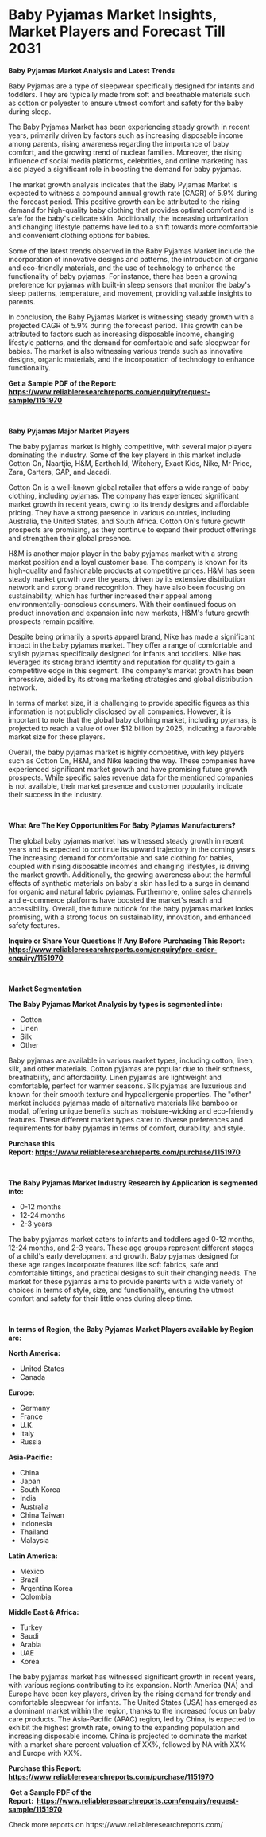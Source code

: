 <p><h1>Baby Pyjamas Market Insights, Market Players and Forecast Till 2031</h1></p><p><strong>Baby Pyjamas Market Analysis and Latest Trends</strong></p>
<p><p>Baby Pyjamas are a type of sleepwear specifically designed for infants and toddlers. They are typically made from soft and breathable materials such as cotton or polyester to ensure utmost comfort and safety for the baby during sleep.</p><p>The Baby Pyjamas Market has been experiencing steady growth in recent years, primarily driven by factors such as increasing disposable income among parents, rising awareness regarding the importance of baby comfort, and the growing trend of nuclear families. Moreover, the rising influence of social media platforms, celebrities, and online marketing has also played a significant role in boosting the demand for baby pyjamas.</p><p>The market growth analysis indicates that the Baby Pyjamas Market is expected to witness a compound annual growth rate (CAGR) of 5.9% during the forecast period. This positive growth can be attributed to the rising demand for high-quality baby clothing that provides optimal comfort and is safe for the baby's delicate skin. Additionally, the increasing urbanization and changing lifestyle patterns have led to a shift towards more comfortable and convenient clothing options for babies.</p><p>Some of the latest trends observed in the Baby Pyjamas Market include the incorporation of innovative designs and patterns, the introduction of organic and eco-friendly materials, and the use of technology to enhance the functionality of baby pyjamas. For instance, there has been a growing preference for pyjamas with built-in sleep sensors that monitor the baby's sleep patterns, temperature, and movement, providing valuable insights to parents.</p><p>In conclusion, the Baby Pyjamas Market is witnessing steady growth with a projected CAGR of 5.9% during the forecast period. This growth can be attributed to factors such as increasing disposable income, changing lifestyle patterns, and the demand for comfortable and safe sleepwear for babies. The market is also witnessing various trends such as innovative designs, organic materials, and the incorporation of technology to enhance functionality.</p></p>
<p><strong>Get a Sample PDF of the Report:&nbsp; <a href="https://www.reliableresearchreports.com/enquiry/request-sample/1151970">https://www.reliableresearchreports.com/enquiry/request-sample/1151970</a></strong></p>
<p>&nbsp;</p>
<p><strong>Baby Pyjamas Major Market Players</strong></p>
<p><p>The baby pyjamas market is highly competitive, with several major players dominating the industry. Some of the key players in this market include Cotton On, Naartjie, H&M, Earthchild, Witchery, Exact Kids, Nike, Mr Price, Zara, Carters, GAP, and Jacadi.</p><p>Cotton On is a well-known global retailer that offers a wide range of baby clothing, including pyjamas. The company has experienced significant market growth in recent years, owing to its trendy designs and affordable pricing. They have a strong presence in various countries, including Australia, the United States, and South Africa. Cotton On's future growth prospects are promising, as they continue to expand their product offerings and strengthen their global presence.</p><p>H&M is another major player in the baby pyjamas market with a strong market position and a loyal customer base. The company is known for its high-quality and fashionable products at competitive prices. H&M has seen steady market growth over the years, driven by its extensive distribution network and strong brand recognition. They have also been focusing on sustainability, which has further increased their appeal among environmentally-conscious consumers. With their continued focus on product innovation and expansion into new markets, H&M's future growth prospects remain positive.</p><p>Despite being primarily a sports apparel brand, Nike has made a significant impact in the baby pyjamas market. They offer a range of comfortable and stylish pyjamas specifically designed for infants and toddlers. Nike has leveraged its strong brand identity and reputation for quality to gain a competitive edge in this segment. The company's market growth has been impressive, aided by its strong marketing strategies and global distribution network.</p><p>In terms of market size, it is challenging to provide specific figures as this information is not publicly disclosed by all companies. However, it is important to note that the global baby clothing market, including pyjamas, is projected to reach a value of over $12 billion by 2025, indicating a favorable market size for these players.</p><p>Overall, the baby pyjamas market is highly competitive, with key players such as Cotton On, H&M, and Nike leading the way. These companies have experienced significant market growth and have promising future growth prospects. While specific sales revenue data for the mentioned companies is not available, their market presence and customer popularity indicate their success in the industry.</p></p>
<p>&nbsp;</p>
<p><strong>What Are The Key Opportunities For Baby Pyjamas Manufacturers?</strong></p>
<p><p>The global baby pyjamas market has witnessed steady growth in recent years and is expected to continue its upward trajectory in the coming years. The increasing demand for comfortable and safe clothing for babies, coupled with rising disposable incomes and changing lifestyles, is driving the market growth. Additionally, the growing awareness about the harmful effects of synthetic materials on baby's skin has led to a surge in demand for organic and natural fabric pyjamas. Furthermore, online sales channels and e-commerce platforms have boosted the market's reach and accessibility. Overall, the future outlook for the baby pyjamas market looks promising, with a strong focus on sustainability, innovation, and enhanced safety features.</p></p>
<p><strong>Inquire or Share Your Questions If Any Before Purchasing This Report: <a href="https://www.reliableresearchreports.com/enquiry/pre-order-enquiry/1151970">https://www.reliableresearchreports.com/enquiry/pre-order-enquiry/1151970</a></strong></p>
<p>&nbsp;</p>
<p><strong>Market Segmentation</strong></p>
<p><strong>The Baby Pyjamas Market Analysis by types is segmented into:</strong></p>
<p><ul><li>Cotton</li><li>Linen</li><li>Silk</li><li>Other</li></ul></p>
<p><p>Baby pyjamas are available in various market types, including cotton, linen, silk, and other materials. Cotton pyjamas are popular due to their softness, breathability, and affordability. Linen pyjamas are lightweight and comfortable, perfect for warmer seasons. Silk pyjamas are luxurious and known for their smooth texture and hypoallergenic properties. The "other" market includes pyjamas made of alternative materials like bamboo or modal, offering unique benefits such as moisture-wicking and eco-friendly features. These different market types cater to diverse preferences and requirements for baby pyjamas in terms of comfort, durability, and style.</p></p>
<p><strong>Purchase this Report:&nbsp;<a href="https://www.reliableresearchreports.com/purchase/1151970">https://www.reliableresearchreports.com/purchase/1151970</a></strong></p>
<p>&nbsp;</p>
<p><strong>The Baby Pyjamas Market Industry Research by Application is segmented into:</strong></p>
<p><ul><li>0-12 months</li><li>12-24 months</li><li>2-3 years</li></ul></p>
<p><p>The baby pyjamas market caters to infants and toddlers aged 0-12 months, 12-24 months, and 2-3 years. These age groups represent different stages of a child's early development and growth. Baby pyjamas designed for these age ranges incorporate features like soft fabrics, safe and comfortable fittings, and practical designs to suit their changing needs. The market for these pyjamas aims to provide parents with a wide variety of choices in terms of style, size, and functionality, ensuring the utmost comfort and safety for their little ones during sleep time.</p></p>
<p>&nbsp;</p>
<p><strong>In terms of Region, the Baby Pyjamas Market Players available by Region are:</strong></p>
<p>
    <p> <strong> North America: </strong>
        <ul>
            <li>United States</li>
            <li>Canada</li>
        </ul>
        </p> 
    <p> <strong> Europe: </strong>
        <ul>
            <li>Germany</li>
            <li>France</li>
            <li>U.K.</li>
            <li>Italy</li>
            <li>Russia</li>
        </ul>
        </p> 
    <p> <strong> Asia-Pacific: </strong>
        <ul>
            <li>China</li>
            <li>Japan</li>
            <li>South Korea</li>
            <li>India</li>
            <li>Australia</li>
            <li>China Taiwan</li>
            <li>Indonesia</li>
            <li>Thailand</li>
            <li>Malaysia</li>
        </ul>
        </p> 
    <p> <strong> Latin America: </strong>
        <ul>
            <li>Mexico</li>
            <li>Brazil</li>
            <li>Argentina Korea</li>
            <li>Colombia</li>
        </ul>
        </p> 
    <p> <strong> Middle East & Africa: </strong>
        <ul>
            <li>Turkey</li>
            <li>Saudi</li>
            <li>Arabia</li>
            <li>UAE</li>
            <li>Korea</li>
        </ul>
    </p>
    </p>
<p><p>The baby pyjamas market has witnessed significant growth in recent years, with various regions contributing to its expansion. North America (NA) and Europe have been key players, driven by the rising demand for trendy and comfortable sleepwear for infants. The United States (USA) has emerged as a dominant market within the region, thanks to the increased focus on baby care products. The Asia-Pacific (APAC) region, led by China, is expected to exhibit the highest growth rate, owing to the expanding population and increasing disposable income. China is projected to dominate the market with a market share percent valuation of XX%, followed by NA with XX% and Europe with XX%.</p></p>
<p><strong>Purchase this Report: <a href="https://www.reliableresearchreports.com/purchase/1151970">https://www.reliableresearchreports.com/purchase/1151970</a></strong></p>
<p>&nbsp;<strong>Get a Sample PDF of the Report:&nbsp;&nbsp;<a href="https://www.reliableresearchreports.com/enquiry/request-sample/1151970">https://www.reliableresearchreports.com/enquiry/request-sample/1151970</a></strong></p>
<p><strong></strong></p>
<p>Check more reports on https://www.reliableresearchreports.com/</p>
